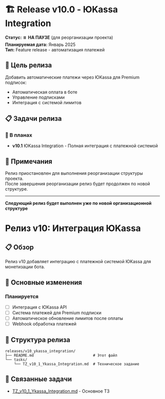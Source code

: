 # 🏗️ Release v10.0 - ЮKassa Integration

**Статус:** ⏸️ **НА ПАУЗЕ** (для реорганизации проекта)  
**Планируемая дата:** Январь 2025  
**Тип:** Feature release - автоматизация платежей  

## 🎯 Цель релиза

Добавить автоматические платежи через ЮKassa для Premium подписок:
- Автоматическая оплата в боте
- Управление подписками  
- Интеграция с системой лимитов

## 📋 Задачи релиза

### 🔄 В планах
- **v10.1** ЮKassa Integration - Полная интеграция с платежной системой

## 📝 Примечания

Релиз приостановлен для выполнения реорганизации структуры проекта.  
После завершения реорганизации релиз будет продолжен по новой структуре.

---

**Следующий релиз будет выполнен уже по новой организационной структуре** 

# Релиз v10: Интеграция ЮKassa

## 📋 Обзор

Релиз v10 добавляет интеграцию с платежной системой ЮKassa для монетизации бота.

## 🚀 Основные изменения

### Планируется
- [ ] Интеграция с ЮKassa API
- [ ] Система платежей для Premium подписки
- [ ] Автоматическое обновление лимитов после оплаты
- [ ] Webhook обработка платежей

## 📁 Структура релиза

```
releases/v10_ykassa_integration/
├── README.md                           # Этот файл
└── tasks/
    └── TZ_v10_1_Ykassa_Integration.md  # Техническое задание
```

## 🔗 Связанные задачи

- [TZ_v10_1_Ykassa_Integration.md](tasks/TZ_v10_1_Ykassa_Integration.md) - Основное ТЗ 